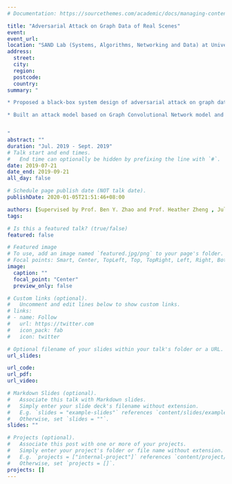 ```yaml
---
# Documentation: https://sourcethemes.com/academic/docs/managing-content/

title: "Adversarial Attack on Graph Data of Real Scenes"
event: 
event_url:
location: "SAND Lab (Systems, Algorithms, Networking and Data) at University of Chicago"
address:
  street:
  city:
  region:
  postcode:
  country:
summary: "

* Proposed a black-box system design of adversarial attack on graph data of real scenes (node classification task).

* Built an attack model based on Graph Convolutional Network model and implemented a similarity-based attack method. Implemented large-scale training (node sampling) on large-scale graph, e.g., Reddit dataset.


"
abstract: ""
duration: "Jul. 2019 - Sept. 2019"
# Talk start and end times.
#   End time can optionally be hidden by prefixing the line with `#`.
date: 2019-07-21
date_end: 2019-09-21
all_day: false

# Schedule page publish date (NOT talk date).
publishDate: 2020-01-05T21:51:46+08:00

authors: [Supervised by Prof. Ben Y. Zhao and Prof. Heather Zheng , Jul. 2019 - Sept. 2019]
tags: 

# Is this a featured talk? (true/false)
featured: false

# Featured image
# To use, add an image named `featured.jpg/png` to your page's folder. 
# Focal points: Smart, Center, TopLeft, Top, TopRight, Left, Right, BottomLeft, Bottom, BottomRight.
image:
  caption: ""
  focal_point: "Center"
  preview_only: false

# Custom links (optional).
#   Uncomment and edit lines below to show custom links.
# links:
# - name: Follow
#   url: https://twitter.com
#   icon_pack: fab
#   icon: twitter

# Optional filename of your slides within your talk's folder or a URL.
url_slides:

url_code:
url_pdf:
url_video:

# Markdown Slides (optional).
#   Associate this talk with Markdown slides.
#   Simply enter your slide deck's filename without extension.
#   E.g. `slides = "example-slides"` references `content/slides/example-slides.md`.
#   Otherwise, set `slides = ""`.
slides: ""

# Projects (optional).
#   Associate this post with one or more of your projects.
#   Simply enter your project's folder or file name without extension.
#   E.g. `projects = ["internal-project"]` references `content/project/deep-learning/index.md`.
#   Otherwise, set `projects = []`.
projects: []
---
```

